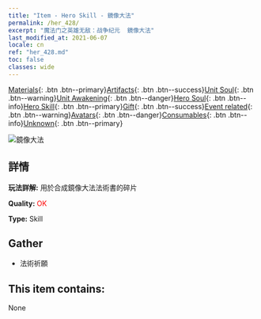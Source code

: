 ```yaml
---
title: "Item - Hero Skill - 鏡像大法"
permalink: /her_428/
excerpt: "魔法门之英雄无敌：战争纪元  鏡像大法"
last_modified_at: 2021-06-07
locale: cn
ref: "her_428.md"
toc: false
classes: wide
---
```

 [Materials](/ItemsCN/){: .btn .btn--primary}[Artifacts](/ItemsCN/Artifacts/){: .btn .btn--success}[Unit Soul](/ItemsCN/UnitSoul/){: .btn .btn--warning}[Unit Awakening](/ItemsCN/UnitAwakening/){: .btn .btn--danger}[Hero Soul](/ItemsCN/HeroSoul/){: .btn .btn--info}[Hero Skill](/ItemsCN/HeroSkill/){: .btn .btn--primary}[Gift](/ItemsCN/Gift/){: .btn .btn--success}[Event related](/ItemsCN/Events/){: .btn .btn--warning}[Avatars](/ItemsCN/Avatars/){: .btn .btn--danger}[Consumables](/ItemsCN/Consumables/){: .btn .btn--info}[Unknown](/ItemsCN/Unknown/){: .btn .btn--primary}

 ![鏡像大法](/images/t/ps_jingxiangdafa.png)

## 詳情
 **玩法詳解:** 用於合成鏡像大法法術書的碎片

 **Quality:** <span style="color: #FF0000">OK</span>

 **Type:** Skill

## Gather

*    法術祈願 

## This item contains:

  None

